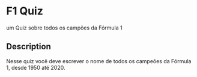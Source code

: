 # F1 Quiz
um Quiz sobre todos os campões da Fórmula 1
<br>
## Description
Nesse quiz você deve escrever o nome de todos os campeões da Fórmula 1, desde 1950 até 2020.
